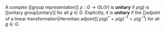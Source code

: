 A complex [[group representation]] $\rho: G\to GL(V)$ is **unitary** if $\rho(g)$ is [[unitary group|unitary]] for all $g\in G$.  Explicitly, it is **unitary** if the [[adjoint of a linear transformation|Hermitian adjoint]] $\rho(g)^* =  \rho(g)^{-1} = \rho(g^{-1})$ for all $g\in G$. 